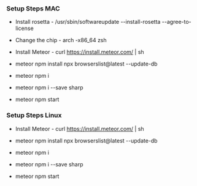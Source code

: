 ### Setup Steps MAC

- Install rosetta - 
/usr/sbin/softwareupdate --install-rosetta --agree-to-license

- Change the chip - 
arch -x86_64 zsh

- Install Meteor - 
curl https://install.meteor.com/ | sh  

- meteor npm install npx browserslist@latest --update-db
- meteor npm i
- meteor npm i --save sharp
- meteor npm start

### Setup Steps Linux

- Install Meteor - 
curl https://install.meteor.com/ | sh  

- meteor npm install npx browserslist@latest --update-db
- meteor npm i
- meteor npm i --save sharp
- meteor npm start